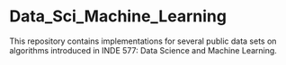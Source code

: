 # Data_Sci_Machine_Learning

This repository contains implementations for several public data sets on algorithms introduced in INDE 577: Data Science and Machine Learning. 

